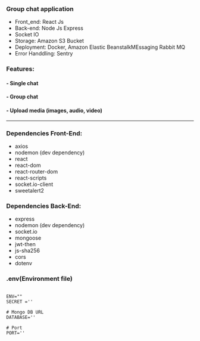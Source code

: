 ### Group chat application
* Front_end: React Js
* Back-end: Node Js Express
* Socket IO
* Storage: Amazon S3 Bucket
* Deployment: Docker, Amazon Elastic  BeanstalkMEssaging Rabbit MQ
* Error Handdling: Sentry 

### Features:
 #### - Single chat
 #### - Group chat
 #### - Upload media (images, audio, video)
---

### **Dependencies Front-End:**
   * axios
   * nodemon (dev dependency)
   * react
   * react-dom
   * react-router-dom
   * react-scripts
   * socket.io-client
   * sweetalert2
   
### **Dependencies Back-End:**
   * express
   * nodemon (dev dependency)
   * socket.io
   * mongoose
   * jwt-then
   * js-sha256
   * cors
   * dotenv

### .env(Environment file)
```

ENV=""
SECRET =''

# Mongo DB URL
DATABASE=''

# Port
PORT=''
```

